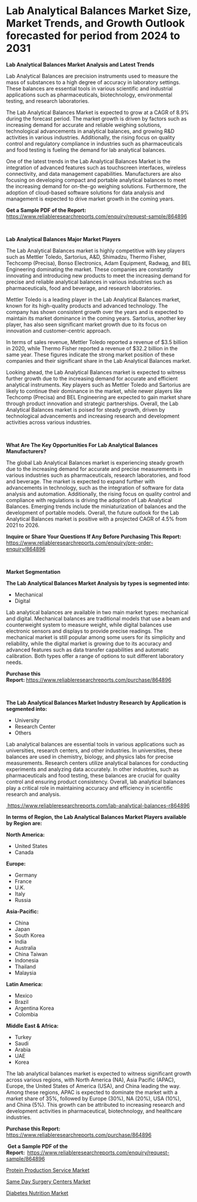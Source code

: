 <p><h1>Lab Analytical Balances Market Size, Market Trends, and Growth Outlook forecasted for period from 2024 to 2031</h1></p><p><strong>Lab Analytical Balances Market Analysis and Latest Trends</strong></p>
<p><p>Lab Analytical Balances are precision instruments used to measure the mass of substances to a high degree of accuracy in laboratory settings. These balances are essential tools in various scientific and industrial applications such as pharmaceuticals, biotechnology, environmental testing, and research laboratories.</p><p>The Lab Analytical Balances Market is expected to grow at a CAGR of 8.9% during the forecast period. The market growth is driven by factors such as increasing demand for accurate and reliable weighing solutions, technological advancements in analytical balances, and growing R&D activities in various industries. Additionally, the rising focus on quality control and regulatory compliance in industries such as pharmaceuticals and food testing is fueling the demand for lab analytical balances.</p><p>One of the latest trends in the Lab Analytical Balances Market is the integration of advanced features such as touchscreen interfaces, wireless connectivity, and data management capabilities. Manufacturers are also focusing on developing compact and portable analytical balances to meet the increasing demand for on-the-go weighing solutions. Furthermore, the adoption of cloud-based software solutions for data analysis and management is expected to drive market growth in the coming years.</p></p>
<p><strong>Get a Sample PDF of the Report:&nbsp;</strong> <a href="https://www.reliableresearchreports.com/enquiry/request-sample/864896">https://www.reliableresearchreports.com/enquiry/request-sample/864896</a></p>
<p>&nbsp;</p>
<p><strong>Lab Analytical Balances Major Market Players</strong></p>
<p><p>The Lab Analytical Balances market is highly competitive with key players such as Mettler Toledo, Sartorius, A&D, Shimadzu, Thermo Fisher, Techcomp (Precisa), Bonso Electronics, Adam Equipment, Radwag, and BEL Engineering dominating the market. These companies are constantly innovating and introducing new products to meet the increasing demand for precise and reliable analytical balances in various industries such as pharmaceuticals, food and beverage, and research laboratories.</p><p>Mettler Toledo is a leading player in the Lab Analytical Balances market, known for its high-quality products and advanced technology. The company has shown consistent growth over the years and is expected to maintain its market dominance in the coming years. Sartorius, another key player, has also seen significant market growth due to its focus on innovation and customer-centric approach.</p><p>In terms of sales revenue, Mettler Toledo reported a revenue of $3.5 billion in 2020, while Thermo Fisher reported a revenue of $32.2 billion in the same year. These figures indicate the strong market position of these companies and their significant share in the Lab Analytical Balances market.</p><p>Looking ahead, the Lab Analytical Balances market is expected to witness further growth due to the increasing demand for accurate and efficient analytical instruments. Key players such as Mettler Toledo and Sartorius are likely to continue their dominance in the market, while newer players like Techcomp (Precisa) and BEL Engineering are expected to gain market share through product innovation and strategic partnerships. Overall, the Lab Analytical Balances market is poised for steady growth, driven by technological advancements and increasing research and development activities across various industries.</p></p>
<p>&nbsp;</p>
<p><strong>What Are The Key Opportunities For Lab Analytical Balances Manufacturers?</strong></p>
<p><p>The global Lab Analytical Balances market is experiencing steady growth due to the increasing demand for accurate and precise measurements in various industries such as pharmaceuticals, research laboratories, and food and beverage. The market is expected to expand further with advancements in technology, such as the integration of software for data analysis and automation. Additionally, the rising focus on quality control and compliance with regulations is driving the adoption of Lab Analytical Balances. Emerging trends include the miniaturization of balances and the development of portable models. Overall, the future outlook for the Lab Analytical Balances market is positive with a projected CAGR of 4.5% from 2021 to 2026.</p></p>
<p><strong>Inquire or Share Your Questions If Any Before Purchasing This Report:</strong> <a href="https://www.reliableresearchreports.com/enquiry/pre-order-enquiry/864896">https://www.reliableresearchreports.com/enquiry/pre-order-enquiry/864896</a></p>
<p>&nbsp;</p>
<p><strong>Market Segmentation</strong></p>
<p><strong>The Lab Analytical Balances Market Analysis by types is segmented into:</strong></p>
<p><ul><li>Mechanical</li><li>Digital</li></ul></p>
<p><p>Lab analytical balances are available in two main market types: mechanical and digital. Mechanical balances are traditional models that use a beam and counterweight system to measure weight, while digital balances use electronic sensors and displays to provide precise readings. The mechanical market is still popular among some users for its simplicity and reliability, while the digital market is growing due to its accuracy and advanced features such as data transfer capabilities and automatic calibration. Both types offer a range of options to suit different laboratory needs.</p></p>
<p><strong>Purchase this Report:&nbsp;</strong><a href="https://www.reliableresearchreports.com/purchase/864896">https://www.reliableresearchreports.com/purchase/864896</a></p>
<p>&nbsp;</p>
<p><strong>The Lab Analytical Balances Market Industry Research by Application is segmented into:</strong></p>
<p><ul><li>University</li><li>Research Center</li><li>Others</li></ul></p>
<p><p>Lab analytical balances are essential tools in various applications such as universities, research centers, and other industries. In universities, these balances are used in chemistry, biology, and physics labs for precise measurements. Research centers utilize analytical balances for conducting experiments and analyzing data accurately. In other industries, such as pharmaceuticals and food testing, these balances are crucial for quality control and ensuring product consistency. Overall, lab analytical balances play a critical role in maintaining accuracy and efficiency in scientific research and analysis.</p></p>
<p><a href="https://www.reliableresearchreports.com/lab-analytical-balances-r864896">&nbsp;https://www.reliableresearchreports.com/lab-analytical-balances-r864896</a></p>
<p><strong>In terms of Region, the Lab Analytical Balances Market Players available by Region are:</strong></p>
<p>
    <p> <strong> North America: </strong>
        <ul>
            <li>United States</li>
            <li>Canada</li>
        </ul>
        </p> 
    <p> <strong> Europe: </strong>
        <ul>
            <li>Germany</li>
            <li>France</li>
            <li>U.K.</li>
            <li>Italy</li>
            <li>Russia</li>
        </ul>
        </p> 
    <p> <strong> Asia-Pacific: </strong>
        <ul>
            <li>China</li>
            <li>Japan</li>
            <li>South Korea</li>
            <li>India</li>
            <li>Australia</li>
            <li>China Taiwan</li>
            <li>Indonesia</li>
            <li>Thailand</li>
            <li>Malaysia</li>
        </ul>
        </p> 
    <p> <strong> Latin America: </strong>
        <ul>
            <li>Mexico</li>
            <li>Brazil</li>
            <li>Argentina Korea</li>
            <li>Colombia</li>
        </ul>
        </p> 
    <p> <strong> Middle East & Africa: </strong>
        <ul>
            <li>Turkey</li>
            <li>Saudi</li>
            <li>Arabia</li>
            <li>UAE</li>
            <li>Korea</li>
        </ul>
    </p>
    </p>
<p><p>The lab analytical balances market is expected to witness significant growth across various regions, with North America (NA), Asia Pacific (APAC), Europe, the United States of America (USA), and China leading the way. Among these regions, APAC is expected to dominate the market with a market share of 35%, followed by Europe (30%), NA (20%), USA (10%), and China (5%). This growth can be attributed to increasing research and development activities in pharmaceutical, biotechnology, and healthcare industries.</p></p>
<p><strong>Purchase this Report: </strong><a href="https://www.reliableresearchreports.com/purchase/864896">https://www.reliableresearchreports.com/purchase/864896</a></p>
<p>&nbsp;<strong>Get a Sample PDF of the Report:&nbsp;&nbsp;</strong><a href="https://www.reliableresearchreports.com/enquiry/request-sample/864896">https://www.reliableresearchreports.com/enquiry/request-sample/864896</a></p>
<p><strong></strong></p>
<p><p><a href="https://www.linkedin.com/pulse/protein-production-service-market-size-cagr-trends-2024-2030-zn5vf?trackingId=ChPewSyXlG3WJV2TV8mSTg%3D%3D">Protein Production Service Market</a></p><p><a href="https://www.linkedin.com/pulse/same-day-surgery-centers-market-furnishes-information-share-a7yvc?trackingId=AIEopMO%2BiO2rIWI414fSGg%3D%3D">Same Day Surgery Centers Market</a></p><p><a href="https://www.linkedin.com/pulse/diabetes-nutrition-market-insights-cagr-trends-growth-strategies-yuuff?trackingId=itKSmHo1A6ON5DGTQrBW6w%3D%3D">Diabetes Nutrition Market</a></p></p>